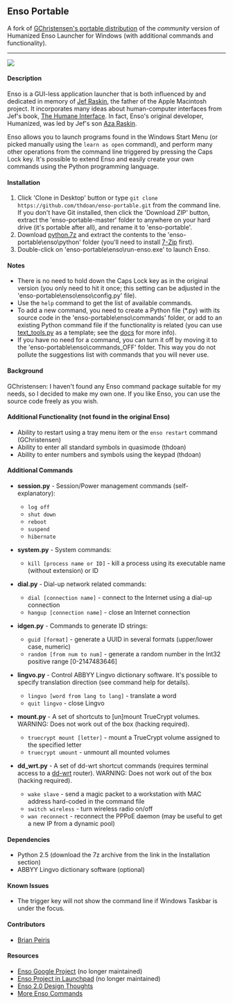 ## Enso Portable

A fork of [GChristensen's portable distribution](https://github.com/GChristensen/enso-portable) of the *community* version of Humanized Enso Launcher for Windows (with additional commands and functionality).

---

<img src="https://raw.githubusercontent.com/thdoan/enso-portable/master/screen.jpg">

#### Description

Enso is a GUI-less application launcher that is both influenced by and dedicated in memory of [Jef Raskin](http://en.wikipedia.org/wiki/Jef_Raskin), the father of the Apple Macintosh project. It incorporates many ideas about human-computer interfaces from Jef's book, [The Humane Interface](http://en.wikipedia.org/wiki/The_Humane_Interface). In fact, Enso's original developer, Humanized, was led by Jef's son [Aza Raskin](http://www.azarask.in/blog/post/enso_beta_hints_1/).

Enso allows you to launch programs found in the Windows Start Menu (or picked manually using the `learn as open` command), and perform many other operations from the command line triggered by pressing the Caps Lock key. It's possible to extend Enso and easily create your own commands using the Python programming language.

#### Installation

1. Click 'Clone in Desktop' button or type `git clone https://github.com/thdoan/enso-portable.git` from the command line. If you don't have Git installed, then click the 'Download ZIP' button, extract the 'enso-portable-master' folder to anywhere on your hard drive (it's portable after all), and rename it to 'enso-portable'.
2. Download [python.7z](http://thdoan.github.io/enso-portable/downloads/python.7z) and extract the contents to the 'enso-portable\enso\python' folder (you'll need to install [7-Zip](http://www.7-zip.org/7z.html) first).
3. Double-click on 'enso-portable\enso\run-enso.exe' to launch Enso.

#### Notes

- There is no need to hold down the Caps Lock key as in the original version (you only need to hit it once; this setting can be adjusted in the 'enso-portable\enso\enso\config.py' file).
- Use the `help` command to get the list of available commands.
- To add a new command, you need to create a Python file (*.py) with its source code in the 'enso-portable\enso\commands' folder, or add to an existing Python command file if the functionality is related (you can use [text_tools.py](https://github.com/thdoan/enso-portable/blob/master/enso/commands/text_tools.py) as a template; see the [docs](https://github.com/thdoan/enso-portable/blob/master/enso/docs/enso-docs.txt) for more info).
- If you have no need for a command, you can turn it off by moving it to the 'enso-portable\enso\commands_OFF' folder. This way you do not pollute the suggestions list with commands that you will never use.

#### Background

GChristensen: I haven't found any Enso command package suitable for my needs, so I decided to make my own one. If you like Enso, you can use the source code freely as you wish.

#### Additional Functionality (not found in the original Enso)

- Ability to restart using a tray menu item or the `enso restart` command (GChristensen)
- Ability to enter all standard symbols in quasimode (thdoan)
- Ability to enter numbers and symbols using the keypad (thdoan)

#### Additional Commands

- **session.py** - Session/Power management commands (self-explanatory):

	* `log off`
	* `shut down`
	* `reboot`
	* `suspend`
	* `hibernate`

- **system.py** - System commands:

	* `kill [process name or ID]` - kill a process using its executable name (without extension) or ID

- **dial.py** - Dial-up network related commands:

	* `dial [connection name]` - connect to the Internet using a dial-up connection
	* `hangup [connection name]` - close an Internet connection

- **idgen.py** - Commands to generate ID strings:

	* `guid [format]` - generate a UUID in several formats (upper/lower case, numeric)
	* `random [from num to num]` - generate a random number in the Int32 positive range [0-2147483646]

- **lingvo.py** - Control ABBYY Lingvo dictionary software. It's possible to specify translation direction (see command help for details).

	* `lingvo [word from lang to lang]` - translate a word
	* `quit lingvo` - close Lingvo

- **mount.py** - A set of shortcuts to [un]mount TrueCrypt volumes. WARNING: Does not work out of the box (hacking required).

	* `truecrypt mount [letter]` - mount a TrueCrypt volume assigned to the specified letter
	* `truecrypt umount` - unmount all mounted volumes

- **dd_wrt.py** - A set of dd-wrt shortcut commands (requires terminal access to a [dd-wrt](http://www.dd-wrt.com) router). WARNING: Does not work out of the box (hacking required).

	* `wake slave` - send a magic packet to a workstation with MAC address hard-coded in the command file
	* `switch wireless` - turn wireless radio on/off
	* `wan reconnect` - reconnect the PPPoE daemon (may be useful to get a new IP from a dynamic pool)

#### Dependencies

- Python 2.5 (download the 7z archive from the link in the Installation section)
- ABBYY Lingvo dictionary software (optional)

#### Known Issues

- The trigger key will not show the command line if Windows Taskbar is under the focus.

#### Contributors

- [Brian Peiris](https://github.com/brianpeiris)

#### Resources

- [Enso Google Project](https://code.google.com/p/enso/) (no longer maintained)
- [Enso Project in Launchpad](https://launchpad.net/enso) (no longer maintained)
- [Enso 2.0 Design Thoughts](http://www.azarask.in/blog/post/enso-20-design-thoughts/)
- [More Enso Commands](http://www.azarask.in/blog/post/more-enso-commands-for-free/)